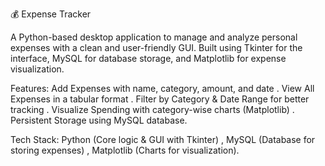 💰 Expense Tracker

A Python-based desktop application to manage and analyze personal expenses with a clean and user-friendly GUI. Built using Tkinter for the interface, MySQL for database storage, and Matplotlib for expense visualization.

Features:
 Add Expenses with name, category, amount, and date
. View All Expenses in a tabular format
. Filter by Category & Date Range for better tracking
. Visualize Spending with category-wise charts (Matplotlib)
. Persistent Storage using MySQL database.

Tech Stack:
 Python (Core logic & GUI with Tkinter)
, MySQL (Database for storing expenses)
, Matplotlib (Charts for visualization).
